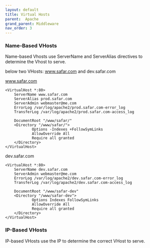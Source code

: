 ```yaml
---
layout: default
title: Virtual Hosts
parent:  Apache
grand_parent: Middleware
nav_order: 3
---
```


### Name-Based VHosts
Name-based Vhosts use  ServerName and ServerAlias  directives to determine the Vhost to serve. 

below two VHosts: www.safar.com and dev.safar.com

www.safar.com
```
<VirtualHost *:80>
    ServerName www.safar.com
    ServerAlias prod.safar.com
    ServerAdmin webmaster@me.com  
    ErrorLog /var/log/apache2/prod.safar.com-error_log
    TransferLog /var/log/apache2/prod.safar.com-access_log

    DocumentRoot "/www/safar/"
    <Directory "/www/safar/"> 
            Options -Indexes +FollowSymLinks 
            AllowOverride All 
            Require all granted 
    </Directory> 
</VirtualHost>
```

dev.safar.com
```
<VirtualHost *:80>
    ServerName dev.safar.com
    ServerAdmin webmaster@me.com  
    ErrorLog /var/log/apache2/dev.safar.com-error_log
    TransferLog /var/log/apache2/dev.safar.com-access_log
    
	DocumentRoot "/www/safar-dev"
    <Directory "/www/safar-dev"> 
            Options Indexes FollowSymLinks 
            AllowOverride All 
            Require all granted 
    </Directory> 
</VirtualHost>
```

### IP-Based VHosts
IP-based VHosts use the IP to determine the correct VHost to serve. 

